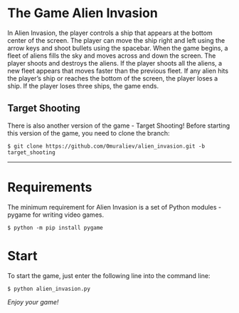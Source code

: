 # The Game Alien Invasion
In Alien Invasion, the player controls a ship that appears at
the bottom center of the screen. The player can move the ship
right and left using the arrow keys and shoot bullets using the
spacebar. When the game begins, a fleet of aliens fills the sky
and moves across and down the screen. The player shoots and
destroys the aliens. If the player shoots all the aliens, a new fleet
appears that moves faster than the previous fleet. If any alien hits
the player’s ship or reaches the bottom of the screen, the player
loses a ship. If the player loses three ships, the game ends.

## Target Shooting
There is also another version of the game - Target Shooting! Before starting this version of the game, you need to clone the branch:
```
$ git clone https://github.com/0muraliev/alien_invasion.git -b target_shooting
```
***
# Requirements
The minimum requirement for Alien Invasion is a set of Python modules - pygame for writing video games.
```
$ python -m pip install pygame
```
# Start
To start the game, just enter the following line into the command line:
```
$ python alien_invasion.py
```
*Enjoy your game!*
